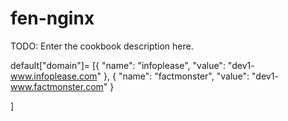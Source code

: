 # fen-nginx

TODO: Enter the cookbook description here.

default["domain"]= [{
                "name": "infoplease",
                "value": "dev1-www.infoplease.com"
        },
          {
            "name": "factmonster",
            "value": "dev1-www.factmonster.com"
          }

]

